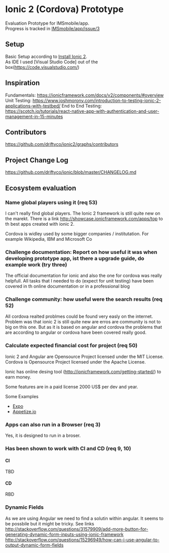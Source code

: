 # Ionic 2 (Cordova)  Prototype

Evaluation Prototype for IMSmobile/app.  
Progress is tracked in [IMSmobile/app/issue/3](https://github.com/IMSmobile/app/issues/3)

## Setup
Basic Setup according to [Install Ionic 2](https://ionicframework.com/docs/v2/intro/installation/).  
As IDE I used [Visual Studio Code] out of the box(https://code.visualstudio.com/)

## Inspiration
Fundamentals: https://ionicframework.com/docs/v2/components/#overview
Unit Testing: https://www.joshmorony.com/introduction-to-testing-ionic-2-applications-with-testbed/
End to End Testing:  https://scotch.io/tutorials/react-native-app-with-authentication-and-user-management-in-15-minutes  

## Contributors
https://github.com/driftyco/ionic2/graphs/contributors


## Project Change Log
https://github.com/driftyco/ionic/blob/master/CHANGELOG.md

## Ecosystem evaluation

### Name global players using it (req 53) 
I can't really find global players. The Ionic 2 framework is still quite new on the marekt. There is a link http://showcase.ionicframework.com/apps/top to th best apps created with ionic 2.

Cordova is widley used by some bigger companies / institutation. For example Wikipedia, IBM and Microsoft Co



### Challenge documentation: Report on how useful it was when developing prototype app, ist there a upgrade guide, do example work (try three)
The official documentation for ionic and also the one for cordova was really helpfull. All tasks that I needed to do (expect for unit testing) have been covered in th online documentation or in a professional blog 


### Challenge community: how useful were the search results (req 52)
All cordova realted problmes could be found very easly on the internet. Problem was that ionic 2 is still quite new are erros are community is not to big on this one. But as it is based on angular and cordova the problems that are according to angular or cordova have been covered really good.

### Calculate expected financial cost for project (req 50)
Ionic 2 and Angular are Opensource Project licensed under the MIT License.
Cordova is Opensource Project licensed under the Apache License.

Ionic has online desing tool (http://ionicframework.com/getting-started/) to earn money.

Some features are in a paid license 2000 US$ per dev and year. 

Some Examples
- [Expo](https://expo.io/)
- [Appetize.io](https://appetize.io/)

### Apps can also run in a Browser (req 3)
Yes, it is designed to run in a broser.

### Has been shown to work with CI and CD (req 9, 10)
#### CI
TBD

#### CD
RBD

###  Dynamic Fields
As we are using Angular we need to find a solutin within angular. It seems to be possbile but it might be tricky.
See links
http://stackoverflow.com/questions/31579909/add-more-button-for-generating-dynamic-form-inputs-using-ionic-framework
http://stackoverflow.com/questions/15296949/how-can-i-use-angular-to-output-dynamic-form-fields
